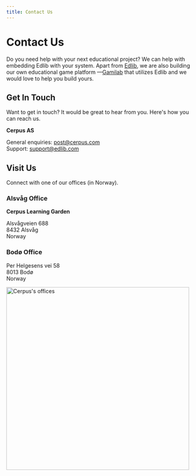 ```yaml
---
title: Contact Us
---
```


# Contact Us

Do you need help with your next educational project? We can help with embedding Edlib with your system. Apart from [Edlib](https://github.com/cerpus/Edlib), we are also building our own educational game platform &mdash;[Gamilab](https://gamilab.com/) that utilizes Edlib and we would love to help you build yours.

## Get In Touch

Want to get in touch? It would be great to hear from you. Here's how you can reach us.

**Cerpus AS**<br/>

General enquiries: <post@cerpus.com><br/>
Support: <support@edlib.com><br/>

## Visit Us

Connect with one of our offices (in Norway).

### Alsvåg Office

**Cerpus Learning Garden**<br/>

Alsvågveien 688<br/>
8432 Alsvåg<br/>
Norway<br/>

### Bodø Office

Per Helgesens vei 58<br/>
8013 Bodø<br/>
Norway<br/>

<div class="text--center">
    <img alt="Cerpus's offices" width="480" src="/img/cerpus-offices.png" />
</div>
